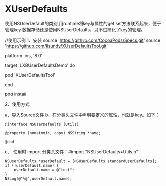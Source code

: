 # XUserDefaults
使用NSUserDefault的类别,用runtime将key与属性的get set方法联系起来，便于管理key
数据存储还是使用NSUserDefaults，只不过简化了key的管理。

//使用示例
1、安装
source 'https://github.com/CocoaPods/Specs.git'
source 'https://github.com/lisundy/XUserDefaultsTool.git'

platform :ios, '8.0'

target 'LXBUserDefaultsDemo' do

pod 'XUserDefaultsTool'

end

pod install 

2、使用方式

a、导入Source文件
b、在分类头文件中声明要定义的属性，也就是key。如下：
    
    @interface NSUserDefaults (Utils)

    @property (nonatomic, copy) NSString *name;

    @end
    
c、 使用时 import 分类头文件：#import "NSUserDefaults+Utils.h"

    NSUserDefaults *userDefault = [NSUserDefaults standardUserDefaults];
    if (!userDefault.name) {
        userDefault.name = @"test";
    }
    NSLog(@"%@",userDefault.name);
